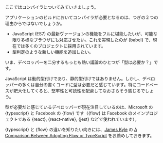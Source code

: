ここではコンパイラについてみていきましょう。

アプリケーションのビルドにおいてコンパイラが必要となるのは、つぎの２つの理由からではないでしょうか。

* JavaScript (ES7) の最新ヴァージョンの機能をフルに堪能したいが、可能な限り多様なブラウザにも対応させたい。これを実現したのが {babel} で、現在では多くのプロジェクトに採用されています。
* 型判定のような新しい機能を追加したい。

いま、デべロッパーを二分するもっとも熱い議論のひとつが「型は必要か？」です。

JavaScript は動的型付けであり、静的型付けではありません。しかし、デベロッパーの多くは自分の書くコードに型は必要だと感じています。特にコードベースが肥大化してくると、堅牢性と可読性を配慮してなおさらそう感じるでしょう。

型が必要だと感じているデベロッパーが現在注目しているのは、Microsoft の {typescript} と Facebook の {flow} です（{flow} は Facebook のメインプロジェクトである {react}, {react-native}, {jest} などで使われています）。

{typescript} と {flow} の違いを知りたい向きには、[James Kyle](https://github.com/thejameskyle) の [A Comparison Between Adopting Flow or TypeScript](https://medium.com/the-thinkmill/adopting-flow-typescript-3549a3a36d51) をお薦めしておきます。
